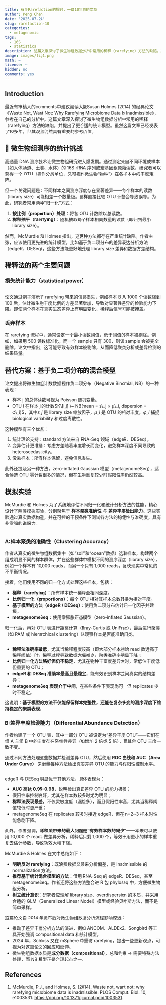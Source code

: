 ```yaml
---
title: 有关Rarefaction的探讨，一篇10年前的文章
author: Peng Chen
date: '2025-07-24'
slug: rarefaction-10
categories:
  - metagenomic
tags:
  - 16S
  - statistics
description: 这篇文章探讨了微生物组数据分析中常用的稀释（rarefying）方法的缺陷，并提出了使用更合适的统计模型。
image: images/fig1.png
math: ~
license: ~
hidden: no
comments: yes
---
```


## Introduction

最近有审稿人的comments中建议阅读大佬Susan Holmes (2014) 的经典论文《Waste Not, Want Not: Why Rarefying Microbiome Data Is Inadmissible》，参考在自己的分析中。这篇文章深入探讨了微生物组数据分析中常用的稀释（rarefying）方法的缺陷，并提出了更合适的统计模型。虽然这篇文章已经发表了10多年，但其观点仍然具有重要的参考价值。


## 🌱 微生物组测序的统计挑战

高通量 DNA 测序技术让微生物组研究进入爆发期。通过测定来自不同环境或样本（如人体肠道、土壤、水体）的 16S rRNA 序列或宏基因组原始读数，研究者可以获得一个 OTU（操作分类单位，又可视作微生物“物种”）在各样本中的丰度矩阵。

但一个关键问题是：不同样本之间测序深度存在显著差异——每个样本的读数（library size）可能相差一个数量级。这样直接比较 OTU 计数会导致误导。为此，研究者常用两种“归一化”方式：

1. **按比例（proportion）处理**：将各 OTU 计数除以总读数。
2. **稀释抽平（rarefying）**：随机抽取每个样本相同数量的读数（即归到最小 library size）。

然而，McMurdie 和 Holmes 指出，这两种方法都存在严重统计缺陷。作者主张，应该使用更先进的统计模型，比如基于负二项分布的差异表达分析方法（edgeR、DESeq），这些方法能更好地处理 library size 差异和数据方差结构。

## 稀释法的两个主要问题

### 损失统计能力（statistical power）

<img src="images/fig1.png" title=""/>

论文通过例子演示了 rarefying 带来的信息损失，例如样本 B 从 1000 个读数降到 100 后，估计微生物丰度比例的方差显著增加，导致对显著性差异的检验能力下降。即使两个样本在真实生态差异上有明显变化，稀释后信号可能被掩盖。

### 丢弃样本

在 rarefying 流程中，通常设定一个最小读数阈值，低于阈值的样本被剔除。例如，如果用 500 读数标准化，而一个 sample 只有 300，则该 sample 会被完全删除。论文中指出，这可能导致有效样本被剔除，从而降低聚类分析或差异检测的结果质量。

## 替代方案：基于负二项分布的混合模型

论文提出将微生物组计数数据视作负二项分布（Negative Binomial, NB）的一种表现：

* 样本 j 的总体读数可视为 Poisson 随机变量。
* OTU i 在样本 j 的计数$K\[i,j] \~ NB(mean = s\_j × μ\_i, dispersion = φ\_i)$，其中$s\_j$ 是 library size 缩放因子，$μ\_i$ 是 OTU 的相对丰度，$φ\_i$ 捕捉 biological variability 和过度离散性。

这种模型有三个优点：

1. 统计理论支持：standard 方法来自 RNA-Seq 领域（edgeR、DESeq）。
2. 变异估计更准确：考虑方差随着丰度增长而变化，避免样本深度不同导致的 heteroscedasticity。
3. 没丢样本：所有样本保留，避免信息丢失。

此外还提及另一种方法，zero-inflated Gaussian 模型（metagenomeSeq），适合候选 OTU 零计数很多的情况，但在生物重复较少时假阳性率仍然较高。

## 模拟实验

McMurdie 和 Holmes 为了系统地评估不同归一化和统计分析方法的性能，精心设计了两类模拟实验，分别聚焦于 **样本聚类准确性** 与 **差异丰度检出能力**。这些实验通过真实数据构造，并在可控的干预条件下测试各方法的稳健性与准确度，具有非常强的说服力。

<img src="images/fig2.png" title=""/>

### A:样本聚类的准确性（Clustering Accuracy）

作者从真实的微生物组数据集中（如“soil”和“ocean”数据）选取样本，构建两个组成明显不同的样本群体，并在这些群体中模拟不同的测序深度（library size），例如一个样本有 10,000 reads，而另一个只有 1,000 reads，反映现实中常见的不平衡情况。

接着，他们使用不同的归一化方式处理这些样本，包括：

* **稀释（rarefying）**：所有样本统一稀释至相同深度。
* **比例归一化（proportions）**：每个 OTU 相对其样本总数转换为相对丰度。
* **基于模型的方法（edgeR / DESeq）**：使用负二项分布估计归一化因子并建模。
* **metagenomeSeq**：使用零膨胀正态模型（zero-inflated Gaussian）。

归一化后，再对 OTU 表进行距离计算（Bray-Curtis 或 UniFrac），最后进行聚类（如 PAM 或 hierarchical clustering）以观察样本是否能准确归类。

<img src="images/fig4.png" title=""/>

* **稀释法准确率最低**，尤其当稀释程度较高（即大部分样本初始 read 数远高于稀释阈值）时，稀释过程导致数据大幅减少，聚类准确率明显下降；
* **比例归一化方法略好但仍不稳定**，尤其在物种丰富度差异大时，常低估丰度低但重要的 OTU；
* **edgeR 和 DESeq 准确率最高且最稳定**，能有效识别样本之间真实的结构差异；
* **metagenomeSeq 表现介于中间**，在某些条件下表现尚可，但 replicates 少时不稳定。

这说明：**基于模型的方法不仅能保留样本完整性，还能在复杂多变的测序深度下维持稳定的聚类表现**。

### B:差异丰度检测能力（Differential Abundance Detection）


作者构建了一个 OTU 表，其中一部分 OTU 被设定为“差异丰度 OTU”——它们在组 A 与组 B 中的丰度存在系统性差异（如增加 2 倍或 5 倍），而其余 OTU 丰度一致不变。

通过不同方法处理这些数据并检测差异 OTU，然后使用 **ROC 曲线和 AUC（Area Under Curve）** 来衡量每种方法检出真实差异 OTU 的能力与假阳性控制水平。

<img src="images/fig5.png" title=""/>

edgeR 与 DESeq 明显优于其他方法，具体表现为：

* **AUC 高达 0.95–0.98**，说明检出真正差异 OTU 的能力极强；
* 假阳性率控制良好，尤其在样本数较多时尤为明显；
* **稀释法表现最差**，不仅灵敏度低（漏检多），而且假阳性率高，尤其当稀释阈值较低时更严重；
* metagenomeSeq 在 replicates 较多时接近 edgeR，但在 n=2\~3 样本时性能急剧下降。

此外，作者强调，**稀释法带来的最大问题是“有效样本数的减少”**——本来可以使用 10,000 个 reads 做差异分析，稀释后只剩 1,000 个，等效于用更小的样本重复去估计参数，导致功效大幅下降。


McMurdie & Holmes 在文中总结如下：

* **明确反对 rarefying**：既浪费数据又带来分析偏差，是 inadmissible 的 normalization 方法。
* **推荐基于统计混合模型的方法**：借用 RNA-Seq 的 edgeR、DESeq，甚至 metagenomeSeq。作者还将这些方法整合进 R 包 phyloseq 中，方便微生物组分析。
* **树立统计意识**：研究者应理解 library size、overdispersion 的本质，并采用合适的 GLM（Generalized Linear Model）模型或经验贝叶斯方法，而不是简单采样。

这篇论文自 2014 年发布后对微生物组数据分析流程影响深远：
* 推动了差异丰度分析方法的演进，例如 ANCOM、ALDEx2、Songbird 等工具开始强调 compositional data 和统计模型。
* 2024 年，Schloss 又在 mSphere 中重访 rarefying，提出一些更新观点，可视为对这篇论文的回应和延伸。
* 微生物组数据本质是**成分数据（compositional）**，总和约束 → 需要特殊方法处理，而 NB 模型正是合理起点之一。

## References
1. McMurdie, P.J., and Holmes, S. (2014). Waste not, want not: why rarefying microbiome data is inadmissible. PLOS Comput. Biol. 10, e1003531. https://doi.org/10.1371/journal.pcbi.1003531.


